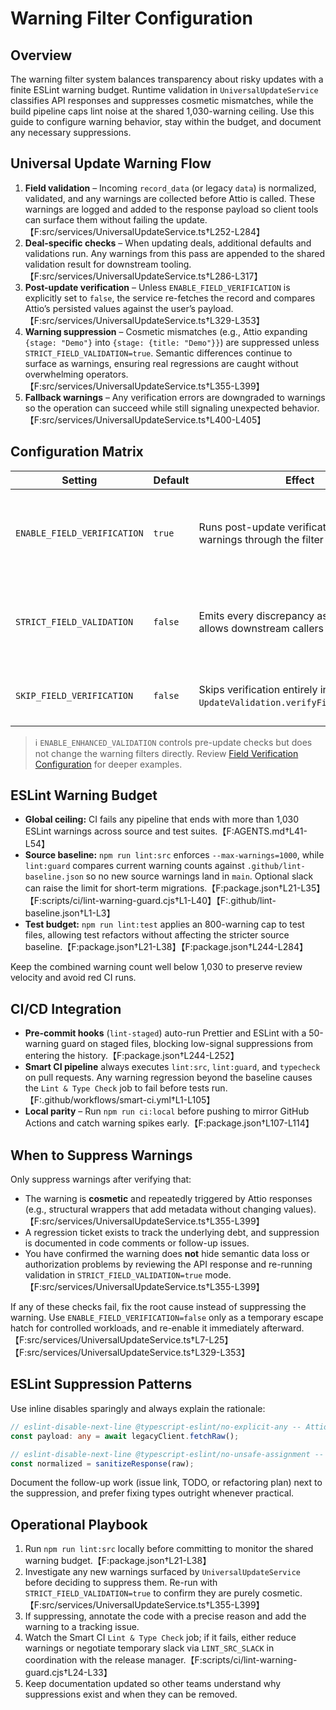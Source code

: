 # Warning Filter Configuration

## Overview

The warning filter system balances transparency about risky updates with a finite ESLint warning budget. Runtime validation in `UniversalUpdateService` classifies API responses and suppresses cosmetic mismatches, while the build pipeline caps lint noise at the shared 1,030-warning ceiling. Use this guide to configure warning behavior, stay within the budget, and document any necessary suppressions.

## Universal Update Warning Flow

1. **Field validation** – Incoming `record_data` (or legacy `data`) is normalized, validated, and any warnings are collected before Attio is called. These warnings are logged and added to the response payload so client tools can surface them without failing the update.【F:src/services/UniversalUpdateService.ts†L252-L284】
2. **Deal-specific checks** – When updating deals, additional defaults and validations run. Any warnings from this pass are appended to the shared validation result for downstream tooling.【F:src/services/UniversalUpdateService.ts†L286-L317】
3. **Post-update verification** – Unless `ENABLE_FIELD_VERIFICATION` is explicitly set to `false`, the service re-fetches the record and compares Attio’s persisted values against the user’s payload.【F:src/services/UniversalUpdateService.ts†L329-L353】
4. **Warning suppression** – Cosmetic mismatches (e.g., Attio expanding `{stage: "Demo"}` into `{stage: {title: "Demo"}}`) are suppressed unless `STRICT_FIELD_VALIDATION=true`. Semantic differences continue to surface as warnings, ensuring real regressions are caught without overwhelming operators.【F:src/services/UniversalUpdateService.ts†L355-L399】
5. **Fallback warnings** – Any verification errors are downgraded to warnings so the operation can succeed while still signaling unexpected behavior.【F:src/services/UniversalUpdateService.ts†L400-L405】

## Configuration Matrix

| Setting                     | Default | Effect                                                                             | When to Change                                                                                                                                                                                 |
| --------------------------- | ------- | ---------------------------------------------------------------------------------- | ---------------------------------------------------------------------------------------------------------------------------------------------------------------------------------------------- |
| `ENABLE_FIELD_VERIFICATION` | `true`  | Runs post-update verification and feeds warnings through the filter pipeline.      | Disable temporarily when bulk backfills would generate excessive cosmetic mismatches.【F:src/services/UniversalUpdateService.ts†L7-L25】【F:src/services/UniversalUpdateService.ts†L329-L353】 |
| `STRICT_FIELD_VALIDATION`   | `false` | Emits every discrepancy as a warning (and allows downstream callers to fail-fast). | Enable in staging while diagnosing schema drift or value truncation.【F:src/services/UniversalUpdateService.ts†L7-L25】【F:src/services/UniversalUpdateService.ts†L355-L399】                  |
| `SKIP_FIELD_VERIFICATION`   | `false` | Skips verification entirely inside `UpdateValidation.verifyFieldPersistence`.      | Use in integration tests that rely on mock data to avoid misleading warnings.【F:src/services/update/UpdateValidation.ts†L51-L118】                                                            |

> ℹ️ `ENABLE_ENHANCED_VALIDATION` controls pre-update checks but does not change the warning filters directly. Review [Field Verification Configuration](./field-verification.md) for deeper examples.

## ESLint Warning Budget

- **Global ceiling:** CI fails any pipeline that ends with more than 1,030 ESLint warnings across source and test suites.【F:AGENTS.md†L41-L54】
- **Source baseline:** `npm run lint:src` enforces `--max-warnings=1000`, while `lint:guard` compares current warning counts against `.github/lint-baseline.json` so no new source warnings land in `main`. Optional slack can raise the limit for short-term migrations.【F:package.json†L21-L35】【F:scripts/ci/lint-warning-guard.cjs†L1-L40】【F:.github/lint-baseline.json†L1-L3】
- **Test budget:** `npm run lint:test` applies an 800-warning cap to test files, allowing test refactors without affecting the stricter source baseline.【F:package.json†L21-L38】【F:package.json†L244-L284】

Keep the combined warning count well below 1,030 to preserve review velocity and avoid red CI runs.

## CI/CD Integration

- **Pre-commit hooks** (`lint-staged`) auto-run Prettier and ESLint with a 50-warning guard on staged files, blocking low-signal suppressions from entering the history.【F:package.json†L244-L252】
- **Smart CI pipeline** always executes `lint:src`, `lint:guard`, and `typecheck` on pull requests. Any warning regression beyond the baseline causes the `Lint & Type Check` job to fail before tests run.【F:.github/workflows/smart-ci.yml†L1-L105】
- **Local parity** – Run `npm run ci:local` before pushing to mirror GitHub Actions and catch warning spikes early.【F:package.json†L107-L114】

## When to Suppress Warnings

Only suppress warnings after verifying that:

- The warning is **cosmetic** and repeatedly triggered by Attio responses (e.g., structural wrappers that add metadata without changing values).【F:src/services/UniversalUpdateService.ts†L355-L399】
- A regression ticket exists to track the underlying debt, and suppression is documented in code comments or follow-up issues.
- You have confirmed the warning does **not** hide semantic data loss or authorization problems by reviewing the API response and re-running validation in `STRICT_FIELD_VALIDATION=true` mode.【F:src/services/UniversalUpdateService.ts†L355-L399】

If any of these checks fail, fix the root cause instead of suppressing the warning. Use `ENABLE_FIELD_VERIFICATION=false` only as a temporary escape hatch for controlled workloads, and re-enable it immediately afterward.【F:src/services/UniversalUpdateService.ts†L7-L25】【F:src/services/UniversalUpdateService.ts†L329-L353】

## ESLint Suppression Patterns

Use inline disables sparingly and always explain the rationale:

```ts
// eslint-disable-next-line @typescript-eslint/no-explicit-any -- Attio SDK returns loosely typed JSON blobs
const payload: any = await legacyClient.fetchRaw();
```

```ts
// eslint-disable-next-line @typescript-eslint/no-unsafe-assignment -- Validated in UniversalUpdateService warning filter
const normalized = sanitizeResponse(raw);
```

Document the follow-up work (issue link, TODO, or refactoring plan) next to the suppression, and prefer fixing types outright whenever practical.

## Operational Playbook

1. Run `npm run lint:src` locally before committing to monitor the shared warning budget.【F:package.json†L21-L38】
2. Investigate any new warnings surfaced by `UniversalUpdateService` before deciding to suppress them. Re-run with `STRICT_FIELD_VALIDATION=true` to confirm they are purely cosmetic.【F:src/services/UniversalUpdateService.ts†L355-L399】
3. If suppressing, annotate the code with a precise reason and add the warning to a tracking issue.
4. Watch the Smart CI `Lint & Type Check` job; if it fails, either reduce warnings or negotiate temporary slack via `LINT_SRC_SLACK` in coordination with the release manager.【F:scripts/ci/lint-warning-guard.cjs†L24-L33】
5. Keep documentation updated so other teams understand why suppressions exist and when they can be removed.
